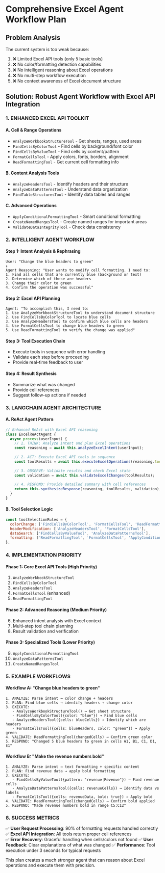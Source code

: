 # Comprehensive Excel Agent Workflow Plan

## Problem Analysis
The current system is too weak because:
1. ❌ Limited Excel API tools (only 5 basic tools)
2. ❌ No color/formatting detection capabilities 
3. ❌ No intelligent reasoning about Excel operations
4. ❌ No multi-step workflow execution
5. ❌ No context awareness of Excel document structure

## Solution: Robust Agent Workflow with Excel API Integration

### 1. ENHANCED EXCEL API TOOLKIT

#### A. Cell & Range Operations
- `AnalyzeWorkbookStructureTool` - Get sheets, ranges, used areas
- `FindCellsByColorTool` - Find cells by background/font color
- `FindCellsByValueTool` - Find cells by content/pattern
- `FormatCellsTool` - Apply colors, fonts, borders, alignment
- `ReadFormattingTool` - Get current cell formatting info

#### B. Content Analysis Tools  
- `AnalyzeHeadersTool` - Identify headers and their structure
- `AnalyzeDataPatternsTool` - Understand data organization
- `FindTableStructuresTool` - Identify data tables and ranges

#### C. Advanced Operations
- `ApplyConditionalFormattingTool` - Smart conditional formatting
- `CreateNamedRangesTool` - Create named ranges for important areas
- `ValidateDataIntegrityTool` - Check data consistency

### 2. INTELLIGENT AGENT WORKFLOW

#### Step 1: Intent Analysis & Rephrasing
```
User: "Change the blue headers to green"
↓
Agent Reasoning: "User wants to modify cell formatting. I need to:
1. Find all cells that are currently blue (background or text)
2. Determine which of these are headers 
3. Change their color to green
4. Confirm the operation was successful"
```

#### Step 2: Excel API Planning
```
Agent: "To accomplish this, I need to:
1. Use AnalyzeWorkbookStructureTool to understand document structure
2. Use FindCellsByColorTool to locate blue cells  
3. Use AnalyzeHeadersTool to confirm which blue cells are headers
4. Use FormatCellsTool to change blue headers to green
5. Use ReadFormattingTool to verify the change was applied"
```

#### Step 3: Tool Execution Chain
- Execute tools in sequence with error handling
- Validate each step before proceeding
- Provide real-time feedback to user

#### Step 4: Result Synthesis
- Summarize what was changed
- Provide cell references 
- Suggest follow-up actions if needed

### 3. LANGCHAIN AGENT ARCHITECTURE

#### A. ReAct Agent Pattern
```javascript
// Enhanced ReAct with Excel API reasoning
class ExcelReActAgent {
  async process(userInput) {
    // 1. THINK: Analyze intent and plan Excel operations
    const reasoning = await this.analyzeExcelIntent(userInput);
    
    // 2. ACT: Execute Excel API tools in sequence
    const toolResults = await this.executeExcelOperations(reasoning.toolChain);
    
    // 3. OBSERVE: Validate results and check Excel state
    const validation = await this.validateExcelChanges(toolResults);
    
    // 4. RESPOND: Provide detailed summary with cell references
    return this.synthesizeResponse(reasoning, toolResults, validation);
  }
}
```

#### B. Tool Selection Logic
```javascript
const toolSelectionRules = {
  colorChange: ['FindCellsByColorTool', 'FormatCellsTool', 'ReadFormattingTool'],
  headerModification: ['AnalyzeHeadersTool', 'FormatCellsTool'],
  dataSearch: ['FindCellsByValueTool', 'AnalyzeDataPatternsTool'],
  formatting: ['ReadFormattingTool', 'FormatCellsTool', 'ApplyConditionalFormattingTool']
};
```

### 4. IMPLEMENTATION PRIORITY

#### Phase 1: Core Excel API Tools (High Priority)
1. `AnalyzeWorkbookStructureTool` 
2. `FindCellsByColorTool`
3. `AnalyzeHeadersTool`
4. `FormatCellsTool` (enhanced)
5. `ReadFormattingTool`

#### Phase 2: Advanced Reasoning (Medium Priority) 
6. Enhanced intent analysis with Excel context
7. Multi-step tool chain planning
8. Result validation and verification

#### Phase 3: Specialized Tools (Lower Priority)
9. `ApplyConditionalFormattingTool`
10. `AnalyzeDataPatternsTool`
11. `CreateNamedRangesTool`

### 5. EXAMPLE WORKFLOWS

#### Workflow A: "Change blue headers to green"
```
1. ANALYZE: Parse intent → color change + headers
2. PLAN: Find blue cells → identify headers → change color
3. EXECUTE: 
   - AnalyzeWorkbookStructureTool() → Get sheet structure
   - FindCellsByColorTool({color: "blue"}) → Find blue cells
   - AnalyzeHeadersTool({cells: blueCells}) → Identify which are headers
   - FormatCellsTool({cells: blueHeaders, color: "green"}) → Apply green
4. VALIDATE: ReadFormattingTool(changedCells) → Confirm green color
5. RESPOND: "Changed 5 blue headers to green in cells A1, B1, C1, D1, E1"
```

#### Workflow B: "Make the revenue numbers bold"
```
1. ANALYZE: Parse intent → text formatting + specific content
2. PLAN: Find revenue data → apply bold formatting
3. EXECUTE:
   - FindCellsByValueTool({pattern: "revenue|Revenue"}) → Find revenue cells
   - AnalyzeDataPatternsTool({cells: revenueCells}) → Identify data vs labels
   - FormatCellsTool({cells: revenueData, bold: true}) → Apply bold
4. VALIDATE: ReadFormattingTool(changedCells) → Confirm bold applied
5. RESPOND: "Made revenue numbers bold in range C5:C12"
```

### 6. SUCCESS METRICS

✅ **User Request Processing**: 90% of formatting requests handled correctly
✅ **Excel API Integration**: All tools return proper cell references  
✅ **Error Recovery**: Graceful handling when cells/colors not found
✅ **User Feedback**: Clear explanations of what was changed
✅ **Performance**: Tool execution under 3 seconds for typical requests

This plan creates a much stronger agent that can reason about Excel operations and execute them with precision.